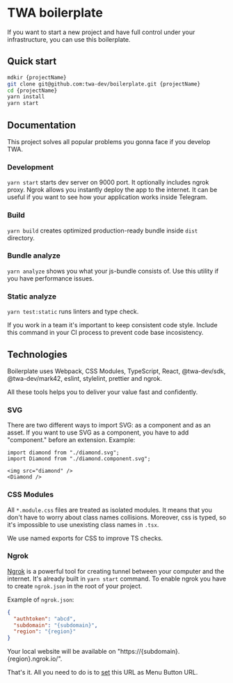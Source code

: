 # TWA boilerplate

If you want to start a new project and have full control under your infrastructure, you can use this boilerplate.

## Quick start

```bash
mdkir {projectName}
git clone git@github.com:twa-dev/boilerplate.git {projectName}
cd {projectName}
yarn install
yarn start
```

## Documentation

This project solves all popular problems you gonna face if you develop TWA.

### Development

`yarn start` starts dev server on 9000 port. It optionally includes ngrok proxy. Ngrok allows you instantly deploy the app
to the internet. It can be useful if you want to see how your application works inside Telegram.

### Build

`yarn build` creates optimized production-ready bundle inside `dist` directory.

### Bundle analyze

`yarn analyze` shows you what your js-bundle consists of. Use this utility if you have performance issues.

### Static analyze

`yarn test:static` runs linters and type check.

If you work in a team it's important to keep consistent code style. Include this command in your CI process to prevent code base incosistency.

## Technologies

Boilerplate uses Webpack, CSS Modules, TypeScript, React, @twa-dev/sdk, @twa-dev/mark42, eslint, stylelint, prettier and ngrok.

All these tools helps you to deliver your value fast and confidently.

### SVG

There are two different ways to import SVG: as a component and as an asset. If you want to use SVG as a component,
you have to add "component." before an extension. Example:

```tsx
import diamond from "./diamond.svg";
import Diamond from "./diamond.component.svg";

<img src="diamond" />
<Diamond />
```

### CSS Modules

All `*.module.css` files are treated as isolated modules. It means that you don't have to worry about class names collisions.
Moreover, css is typed, so it's impossible to use unexisting class names in `.tsx`.

We use named exports for CSS to improve TS checks.

### Ngrok

[Ngrok](https://ngrok.com/) is a powerful tool for creating tunnel between your computer and the internet. It's
already built in `yarn start` command. To enable ngrok you have to create `ngrok.json` in the root of your project.

Example of `ngrok.json`:

```json
{
  "authtoken": "abcd",
  "subdomain": "{subdomain}",
  "region": "{region}"
}
```

Your local website will be available on "https://{subdomain}.{region}.ngrok.io/".

That's it. All you need to do is to [set](https://core.telegram.org/bots/webapps#launching-web-apps-from-the-menu-button) this URL as Menu Button URL.
